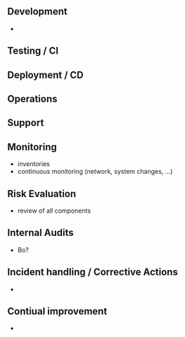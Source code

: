 ## Development

- 

## Testing  / CI

## Deployment / CD

## Operations

## Support

## Monitoring

- inventories
- continuous monitoring (network, system changes, ...)

## Risk Evaluation

- review of all components

## Internal Audits

- Bo?

## Incident handling / Corrective Actions

- 

## Contiual improvement

- 


